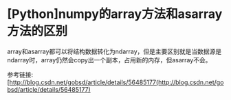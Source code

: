 # \[Python\]numpy的array方法和asarray方法的区别

array和asarray都可以将结构数据转化为ndarray，但是主要区别就是当数据源是ndarray时，array仍然会copy出一个副本，占用新的内存，但asarray不会。

参考链接: [http://blog.csdn.net/gobsd/article/details/56485177(http://blog.csdn.net/gobsd/article/details/56485177)

